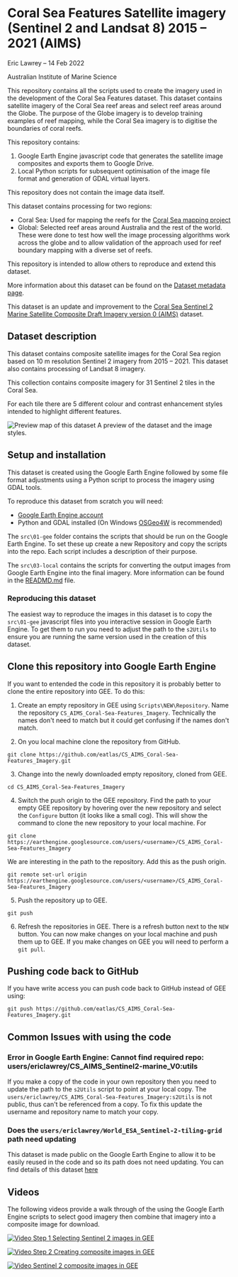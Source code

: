 # Coral Sea Features Satellite imagery (Sentinel 2 and Landsat 8) 2015 – 2021 (AIMS)

Eric Lawrey – 14 Feb 2022

Australian Institute of Marine Science

This repository contains all the scripts used to create the imagery used in the 
development of the Coral Sea Features dataset. This dataset contains satellite
imagery of the Coral Sea reef areas and select reef areas around the Globe.
The purpose of the Globe imagery is to develop training examples of reef mapping, 
while the Coral Sea imagery is to digitise the boundaries of coral reefs.

This repository contains: 
1. Google Earth Engine javascript code that generates the satellite image composites 
and exports them to Google Drive. 
2. Local Python scripts for subsequent optimisation of the image file format and 
generation of GDAL virtual layers. 

This repository does not contain the image data itself. 


This dataset contains processing for two regions:
- Coral Sea: Used for mapping the reefs for the [Coral Sea mapping project](https://eatlas.org.au/projects-other/coral-sea-reef-mapping)
- Global: Selected reef areas around Australia and the rest of the world. These
were done to test how well the image processing algorithms work across the globe
and to allow validation of the approach used for reef boundary mapping with a
diverse set of reefs.

This repository is intended to allow others to reproduce and extend this
dataset. 

More information about this dataset can be found on the 
[Dataset metadata page](https://eatlas.org.au/data/uuid/df5a5b47-ad4c-431e-be49-af52f64aafce).

This dataset is an update and improvement to the 
[Coral Sea Sentinel 2 Marine Satellite Composite Draft Imagery version 0 (AIMS)](https://eatlas.org.au/data/uuid/2932dc63-9c9b-465f-80bf-09073aacaf1c)
dataset.

## Dataset description

This dataset contains composite satellite images for the Coral Sea
region based on 10 m resolution Sentinel 2 imagery from 2015 – 2021. This dataset
also contains processing of Landsat 8 imagery.

This collection contains composite imagery for 31 Sentinel 2 tiles in the Coral Sea. 

For each tile there are 5 different colour and contrast enhancement styles intended 
to highlight different features.

![Preview map of this dataset](./examples/CS_AIMS_Sentinel-2-marine_V0_preview-map.jpg)
A preview of the dataset and the image styles. 

## Setup and installation
This dataset is created using the Google Earth Engine followed by some
file format adjustments using a Python script to process the imagery using
GDAL tools.

To reproduce this dataset from scratch you will need:
 - [Google Earth Engine account](https://earthengine.google.com/)
 - Python and GDAL installed (On Windows [OSGeo4W](https://www.osgeo.org/projects/osgeo4w/) is recommended)
 


The `src\01-gee` folder contains the scripts that should be
run on the Google Earth Engine. To set these up create a new Repository
and copy the scripts into the repo. Each script includes a description
of their purpose.

The `src\03-local` contains the scripts for converting the output
images from Google Earth Engine into the final imagery. More information
can be found in the [READMD.md](./03-local-scripts) file.

### Reproducing this dataset

The easiest way to reproduce the images in this dataset is to copy the 
`src\01-gee` javascript files into you interactive session in Google
Earth Engine. To get them to run you need to adjust the path to the
`s2Utils` to ensure you are running the same version used in the creation
of this dataset. 

## Clone this repository into Google Earth Engine
If you want to entended the code in this repository it is probably better to
clone the entire repository into GEE. To do this:

1. Create an empty repository in GEE using `Scripts\NEW\Repository`. Name the 
repository `CS_AIMS_Coral-Sea-Features_Imagery`. Technically the names don't need
to match but it could get confusing if the names don't match.

2. On you local machine clone the repository from GitHub. 
```
git clone https://github.com/eatlas/CS_AIMS_Coral-Sea-Features_Imagery.git
```

3. Change into the newly downloaded empty repository, cloned from GEE. 
```
cd CS_AIMS_Coral-Sea-Features_Imagery
```

4. Switch the push origin to the GEE repository. Find the path to your empty
GEE repository by hovering over the new repository and select the `Configure` 
button (it looks like a small cog). 
This will show the command to clone the new repository to your local machine. For
```
git clone https://earthengine.googlesource.com/users/<username>/CS_AIMS_Coral-Sea-Features_Imagery
```
We are interesting in the path to the repository. Add this as the push
origin.
```
git remote set-url origin https://earthengine.googlesource.com/users/<username>/CS_AIMS_Coral-Sea-Features_Imagery
```
5. Push the repository up to GEE.
```
git push 
```
6. Refresh the repositories in GEE. There is a refresh button next to the `NEW` button.
You can now make changes on your local machine and push them up to GEE. If you make changes
on GEE you will need to perform a `git pull`. 

## Pushing code back to GitHub
If you have write access you can push code back to GitHub instead of GEE using:
```
git push https://github.com/eatlas/CS_AIMS_Coral-Sea-Features_Imagery.git
```



## Common Issues with using the code
### Error in Google Earth Engine: Cannot find required repo: users/ericlawrey/CS_AIMS_Sentinel2-marine_V0:utils
If you make a copy of the code in your own repository then you need to update the path to the `s2Utils` script to point at your local copy. The `users/ericlawrey/CS_AIMS_Coral-Sea-Features_Imagery:s2Utils` is not public, thus can't be referenced from a copy. To fix this update the username and repository name to match your copy. 

### Does the `users/ericlawrey/World_ESA_Sentinel-2-tiling-grid` path need updating
This dataset is made public on the Google Earth Engine to allow it to be easily reused in the code and so its path does not need updating. You can find details of this dataset [here](https://code.earthengine.google.com/?asset=users/ericlawrey/World_ESA_Sentinel-2-tiling-grid)


## Videos

The following videos provide a walk through of the using the Google Earth Engine 
scripts to select good imagery then combine that imagery into a composite image 
for download.

[![Video Step 1 Selecting Sentinel 2 images in GEE](./media/vimeo-thumbnail-648150983.jpg)](https://www.youtube.com/watch?v=D-CVQVNIjAs "Selecting clear Sentinel 2 imagery in Google Earth Engine (Coral Sea Mapping project) - Part 1 - Click to Watch!")

[![Video Step 2 Creating composite images in GEE](./media/vimeo-thumbnail-648151138.jpg)](https://www.youtube.com/watch?v=bDF-Uq8Ljt8 "Viewing and exporting Sentinel 2 composite images in GEE (Coral Sea Mapping Project) - Part 2 - Click to Watch!")

[![Video Sentinel 2 composite images in GEE](./media/2021-12-02_Selecting-best-imagery_Thumbnail.jpg)](https://www.youtube.com/watch?v=EqmLZmxZcQc "Selecting the best Coral Sea imagery (Coral Sea Mapping project) - Click to Watch!")


